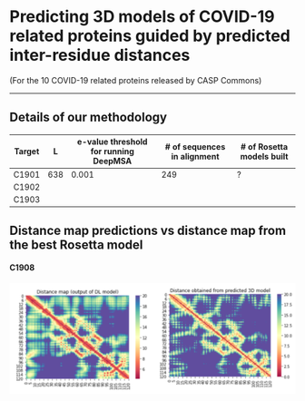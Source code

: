 # Predicting 3D models of COVID-19 related proteins guided by predicted inter-residue distances
(For the 10 COVID-19 related proteins released by CASP Commons)
<hr>

## Details of our methodology
| Target  | L  | e-value threshold for running DeepMSA  | # of sequences in alignment  | # of Rosetta models built |
|---|---|---|---|---|
| C1901 | 638 | 0.001 | 249  | ?  |
| C1902 |   |   |   |   |
| C1903 |   |   |   |   |

## Distance map predictions vs distance map from the best Rosetta model
#### C1908
![](./distance-maps/C1908.png)
